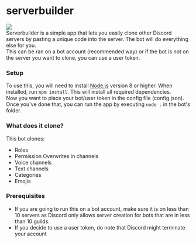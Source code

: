# serverbuilder
<img src="https://user-images.githubusercontent.com/30553356/69485604-f12ad280-0e41-11ea-828c-402f0e193d2d.png"><br/>
Serverbuilder is a simple app that lets you easily clone other Discord servers by pasting a unique code into the server. The bot will do everything else for you.<br/>
This can be ran on a bot account (recommended way) or if the bot is not on the server you want to clone, you can use a user token. 

### Setup
To use this, you will need to install [Node.js](https://nodejs.org/en/) version 8 or higher. When installed, run `npm install`. This will install all required dependencies.<br/>
Now you want to place your bot/user token in the config file (config.json). Once you've done that, you can run the app by executing `node .` in the bot's folder.

### What does it clone?
This bot clones:
- Roles
- Permission Overwrites in channels
- Voice channels
- Text channels
- Categories
- Emojis

### Prerequisites
- If you are going to run this on a bot account, make sure it is on less than 10 servers as Discord only allows server creation for bots that are in less than 10 guilds.
- If you decide to use a user token, do note that Discord might terminate your account
